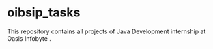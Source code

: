 # oibsip_tasks
This repository contains all projects of  Java Development internship at Oasis Infobyte .
